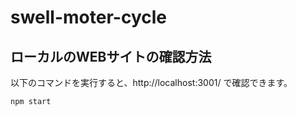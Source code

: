 # swell-moter-cycle

## ローカルのWEBサイトの確認方法

以下のコマンドを実行すると、http://localhost:3001/ で確認できます。

```
npm start
```
